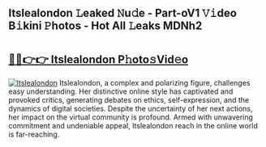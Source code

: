 ## Itslealondon 𝙻eaked 𝙽u𝚍e - Part-oV1 𝚅𝚒deo B𝚒kini 𝙿hotos - Hot All 𝙻eaks MDNh2

# <h2><a href="http://ld1vo4r.urlbe.top/?page=Itslealondon">🔗🔗👉👉 Itslealondon P𝚑oto𝚜Vid𝚎o</a></h2>

[![Itslealondon](https://i.imgur.com/eBuTRDB.gif)](http://ld1vo4r.urlbe.top/?page=Itslealondon)
Itslealondon, a complex and polarizing figure, challenges easy understanding. Her distinctive online style has captivated and provoked critics, generating debates on ethics, self-expression, and the dynamics of digital societies. Despite the uncertainty of her next actions, her impact on the virtual community is profound. Armed with unwavering commitment and undeniable appeal, Itslealondon reach in the online world is far-reaching.
